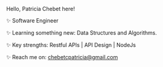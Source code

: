 Hello, Patricia Chebet here!

✨ Software Engineer

✨ Learning something new: Data Structures and Algorithms.

✨ Key strengths: Restful APIs | API Design | NodeJs

✨ Reach me on: chebetcpatricia@gmail.com

<!--
**PatriciaChebet/PatriciaChebet** is a ✨ _special_ ✨ repository because its `README.md` (this file) appears on your GitHub profile.

Here are some ideas to get you started:
- 
-->

